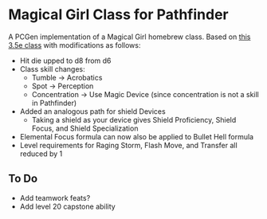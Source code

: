 # Magical Girl Class for Pathfinder

A PCGen implementation of a Magical Girl homebrew class. Based on [this 3.5e class](https://www.dandwiki.com/wiki/Magical_Girl_(3.5e_Class))
with modifications as follows:

* Hit die upped to d8 from d6
* Class skill changes:
  * Tumble &rightarrow; Acrobatics
  * Spot &rightarrow; Perception
  * Concentration &rightarrow; Use Magic Device (since concentration is not a skill in Pathfinder)
* Added an analogous path for shield Devices
  * Taking a shield as your device gives Shield Proficiency, Shield Focus, and Shield Specialization
* Elemental Focus formula can now also be applied to Bullet Hell formula
* Level requirements for Raging Storm, Flash Move, and Transfer all reduced by 1

## To Do
* Add teamwork feats?
* Add level 20 capstone ability